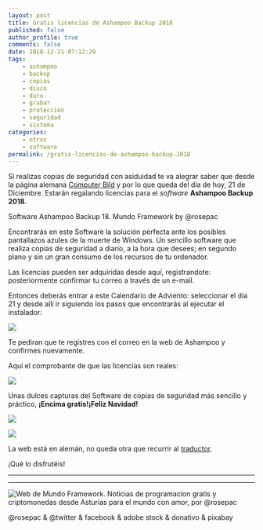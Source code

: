 ```yaml
---
layout: post
title: Gratis licencias de Ashampoo Backup 2018
published: false
author_profile: true
comments: false
date: 2018-12-21 07:12:29
tags:
    - ashampoo
    - backup
    - copias
    - disco
    - duro
    - grabar
    - protección
    - seguridad
    - sistema
categories:
    - otros
    - software
permalink: /gratis-licencias-de-ashampoo-backup-2018
---
```

Si realizas copias de seguridad con asiduidad te va alegrar saber que desde la página alemana [Computer Bild][1] y por lo que queda del día de hoy, 21 de Diciembre. Estarán regalando licencias para el _software_ **Ashampoo Backup 2018**.

Software Ashampoo Backup 18. Mundo Framework by @rosepac

Encontrarás en este Software la solución perfecta ante los posibles pantallazos azules de la muerte de Windows. Un sencillo software que realiza copias de seguridad a diario, a la hora que desees; en segundo plano y sin un gran consumo de los recursos de tu ordenador.

Las licencias pueden ser adquiridas desde aquí, registrandote:  posteriormente confirmar tu correo a través de un e-mail.

Entonces deberás entrar a este Calendario de Adviento:  seleccionar el día 21 y desde allí ir siguiendo los pasos que encontrarás al ejecutar el instalador:

![][2]

Te pediran que te registres con el correo en la web de Ashampoo y confirmes nuevamente.
  
Aquí el comprobante de que las licencias son reales:

![][3]

Unas dulces capturas del Software de copias de seguridad más sencillo y práctico, **¡Encima gratis!¡Feliz Navidad!**

![][4]

![][5]

La web está en alemán, no queda otra que recurrir al [traductor][6].


  ¡Qué lo disfrutéis!


* * *


   


* * *


  


![Web de Mundo Framework. Noticias de programacion gratis y criptomonedas desde Asturias para el mundo con amor, por @rosepac][7]


  @rosepac & @twitter & facebook & adobe stock & donativo & pixabay


 [1]: https://www.computerbild.de
 [2]: https://i.ibb.co/YpZdXBm/ashampoo-instalador-1.png
 [3]: https://i.ibb.co/JQ9NVTH/ashampoo-instalador-3.png
 [4]: https://i.ibb.co/wSRd7br/ashampoo-instalador-4.png
 [5]: https://i.ibb.co/bm6GB8d/ashampoo-instalador-5.png
 [6]: https://translate.google.es/?hl=es
 [7]: https://image.ibb.co/iTckvT/mundo-framework-1350x167-steemit.png